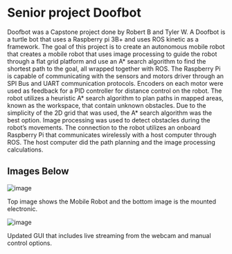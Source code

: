 # Senior project Doofbot

Doofbot was a Capstone project done by Robert B and Tyler W. 
A Doofbot is a turtle bot that uses a Raspberry pi 3B+ and uses ROS kinetic as a framework. 
The goal of this project is to create an autonomous mobile robot that creates a mobile robot that uses image processing to guide the robot through a flat grid platform and use an A* search algorithm to find the shortest path to the goal, all wrapped together with ROS. The Raspberry Pi is capable of communicating with the sensors and motors driver through an SPI Bus and UART communication protocols. Encoders on each motor were used as feedback for a PID controller for distance control on the robot. The robot utilizes a heuristic A* search algorithm to plan paths in mapped areas, known as the workspace, that contain unknown obstacles. Due to the simplicity of the 2D grid that was used, the A* search algorithm was the best option. Image processing was used to detect obstacles during the robot’s movements. The connection to the robot utilizes an onboard Raspberry Pi that communicates wirelessly with a host computer through ROS. The host computer did the path planning and the image processing calculations. 


## Images Below

![image](https://user-images.githubusercontent.com/50836413/182407431-8f739654-0fb5-40e5-be24-cb9803d4b14a.png)
<img src="[https://github.com/favicon.ico](https://user-images.githubusercontent.com/50836413/182407431-8f739654-0fb5-40e5-be24-cb9803d4b14a.png)" width="10">

Top image shows the Mobile Robot and the bottom image is the mounted electronic. 



![image](https://user-images.githubusercontent.com/50836413/182407029-19c44388-bfcc-49bc-8aa9-fcf716cabe83.png)

Updated GUI that includes live streaming from the webcam and manual control options.


